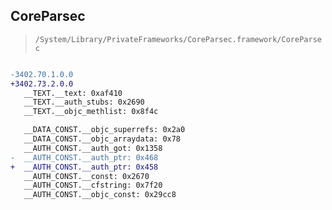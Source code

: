 ## CoreParsec

> `/System/Library/PrivateFrameworks/CoreParsec.framework/CoreParsec`

```diff

-3402.70.1.0.0
+3402.73.2.0.0
   __TEXT.__text: 0xaf410
   __TEXT.__auth_stubs: 0x2690
   __TEXT.__objc_methlist: 0x8f4c

   __DATA_CONST.__objc_superrefs: 0x2a0
   __DATA_CONST.__objc_arraydata: 0x78
   __AUTH_CONST.__auth_got: 0x1358
-  __AUTH_CONST.__auth_ptr: 0x468
+  __AUTH_CONST.__auth_ptr: 0x458
   __AUTH_CONST.__const: 0x2670
   __AUTH_CONST.__cfstring: 0x7f20
   __AUTH_CONST.__objc_const: 0x29cc8

```

